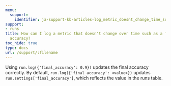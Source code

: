 ```yaml
---
menu:
  support:
    identifier: ja-support-kb-articles-log_metric_doesnt_change_time_such_final
support:
- runs
title: How can I log a metric that doesn't change over time such as a final evaluation
  accuracy?
toc_hide: true
type: docs
url: /support/:filename
---
```


Using `run.log({'final_accuracy': 0.9})` updates the final accuracy correctly. By default, `run.log({'final_accuracy': <value>})` updates `run.settings['final_accuracy']`, which reflects the value in the runs table.